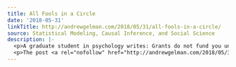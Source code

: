 ```yaml
---
title: All Fools in a Circle
date: '2018-05-31'
linkTitle: http://andrewgelman.com/2018/05/31/all-fools-in-a-circle/
source: Statistical Modeling, Causal Inference, and Social Science
description: |-
  <p>A graduate student in psychology writes: Grants do not fund you unless you have pilot data &#8211; and moreover &#8211; show some statistically significant finding in your N of 20 or 40 &#8211; in essence trying to convince the grant reviewers that there is &#8220;something there&#8221; worth them providing your lab lots of money to [&#8230;]</p>
  <p>The post <a rel="nofollow" href="http://andrewgelman.com/2018/05/31/all-fools-in-a-circle/">All Fools in a Circle</a> appeared first on <a rel="n
---
```

